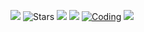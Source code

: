 ![](https://komarev.com/ghpvc/?username=kmuhammadali&label=Visitors) <img src="https://img.shields.io/github/stars/kmuhammadali?label=Stars" alt="Stars"> <a href="https://github.com/kmuhammadali/"><img src="https://img.shields.io/github/followers/kmuhammadali?style=flat-square?color=%234CC61E&label=Followers%20"/></a> <img src="https://img.shields.io/badge/Lives-Abu%20Dhabi-blue" /></a> [![Coding](https://wakatime.com/badge/user/74eeefe5-7895-4837-a578-df6efb5aeb86.svg)](https://wakatime.com/@74eeefe5-7895-4837-a578-df6efb5aeb86) <a href="https://t.me/kmuhammadali"><img src="https://img.shields.io/badge/Telegram-FFFFFF?style=flat&logo=telegram&logoColor=black"/>

               

<!-- [![Muhammad Ali's GitHub stats](https://github-readme-stats.vercel.app/api?username=kamoliddeenov&show_icons=true&theme=nightowl)](https://github.com/kamoliddeenov/) 

[![Top Langs](https://github-readme-stats.vercel.app/api/top-langs/?username=kamoliddeenov&layout=compact&theme=nightowl)](https://github.com/kamoliddeenov/)
 -->
